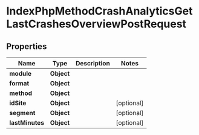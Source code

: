 

# IndexPhpMethodCrashAnalyticsGetLastCrashesOverviewPostRequest


## Properties

| Name | Type | Description | Notes |
|------------ | ------------- | ------------- | -------------|
|**module** | **Object** |  |  |
|**format** | **Object** |  |  |
|**method** | **Object** |  |  |
|**idSite** | **Object** |  |  [optional] |
|**segment** | **Object** |  |  [optional] |
|**lastMinutes** | **Object** |  |  [optional] |



